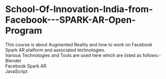# School-Of-Innovation-India-from-Facebook---SPARK-AR-Open-Program  
  
This course is about Augmented Reality and how to work on Facebook Spark AR platform and associated technologies.  
Various Technologies and Tools are used here which are listed as follows:-  
Blender  
Facebook Spark AR    
JavaScript


